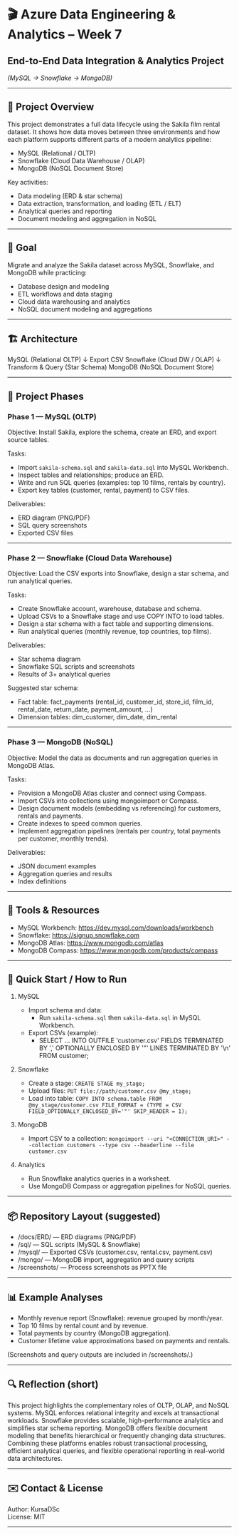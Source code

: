 # 🎬 Azure Data Engineering & Analytics – Week 7
## End-to-End Data Integration & Analytics Project
*(MySQL → Snowflake → MongoDB)*

---

## 📌 Project Overview

This project demonstrates a full data lifecycle using the Sakila film rental dataset. It shows how data moves between three environments and how each platform supports different parts of a modern analytics pipeline:

- MySQL (Relational / OLTP)
- Snowflake (Cloud Data Warehouse / OLAP)
- MongoDB (NoSQL Document Store)

Key activities:
- Data modeling (ERD & star schema)
- Data extraction, transformation, and loading (ETL / ELT)
- Analytical queries and reporting
- Document modeling and aggregation in NoSQL

---

## 🎯 Goal

Migrate and analyze the Sakila dataset across MySQL, Snowflake, and MongoDB while practicing:
- Database design and modeling
- ETL workflows and data staging
- Cloud data warehousing and analytics
- NoSQL document modeling and aggregations

---

## 🏗️ Architecture

MySQL (Relational OLTP)
  ↓ Export CSV
Snowflake (Cloud DW / OLAP)
  ↓ Transform & Query (Star Schema)
MongoDB (NoSQL Document Store)

---

## 🚦 Project Phases

### Phase 1 — MySQL (OLTP)
Objective: Install Sakila, explore the schema, create an ERD, and export source tables.

Tasks:
- Import `sakila-schema.sql` and `sakila-data.sql` into MySQL Workbench.
- Inspect tables and relationships; produce an ERD.
- Write and run SQL queries (examples: top 10 films, rentals by country).
- Export key tables (customer, rental, payment) to CSV files.

Deliverables:
- ERD diagram (PNG/PDF)
- SQL query screenshots
- Exported CSV files

---

### Phase 2 — Snowflake (Cloud Data Warehouse)
Objective: Load the CSV exports into Snowflake, design a star schema, and run analytical queries.

Tasks:
- Create Snowflake account, warehouse, database and schema.
- Upload CSVs to a Snowflake stage and use COPY INTO to load tables.
- Design a star schema with a fact table and supporting dimensions.
- Run analytical queries (monthly revenue, top countries, top films).

Deliverables:
- Star schema diagram
- Snowflake SQL scripts and screenshots
- Results of 3+ analytical queries

Suggested star schema:
- Fact table: fact_payments (rental_id, customer_id, store_id, film_id, rental_date, return_date, payment_amount, ...)
- Dimension tables: dim_customer, dim_date, dim_rental

---

### Phase 3 — MongoDB (NoSQL)
Objective: Model the data as documents and run aggregation queries in MongoDB Atlas.

Tasks:
- Provision a MongoDB Atlas cluster and connect using Compass.
- Import CSVs into collections using mongoimport or Compass.
- Design document models (embedding vs referencing) for customers, rentals and payments.
- Create indexes to speed common queries.
- Implement aggregation pipelines (rentals per country, total payments per customer, monthly trends).

Deliverables:
- JSON document examples
- Aggregation queries and results
- Index definitions

---

## 🧰 Tools & Resources

- MySQL Workbench: https://dev.mysql.com/downloads/workbench
- Snowflake: https://signup.snowflake.com
- MongoDB Atlas: https://www.mongodb.com/atlas
- MongoDB Compass: https://www.mongodb.com/products/compass

---

## 🚀 Quick Start / How to Run

1. MySQL
   - Import schema and data:
     - Run `sakila-schema.sql` then `sakila-data.sql` in MySQL Workbench.
   - Export CSVs (example):
     - SELECT ... INTO OUTFILE 'customer.csv' FIELDS TERMINATED BY ',' OPTIONALLY ENCLOSED BY '"' LINES TERMINATED BY '\n' FROM customer;

2. Snowflake
   - Create a stage: `CREATE STAGE my_stage;`
   - Upload files: `PUT file://path/customer.csv @my_stage;`
   - Load into table:
     `COPY INTO schema.table FROM @my_stage/customer.csv FILE_FORMAT = (TYPE = CSV FIELD_OPTIONALLY_ENCLOSED_BY='"' SKIP_HEADER = 1);`

3. MongoDB
   - Import CSV to a collection:
     `mongoimport --uri "<CONNECTION_URI>" --collection customers --type csv --headerline --file customer.csv`

4. Analytics
   - Run Snowflake analytics queries in a worksheet.
   - Use MongoDB Compass or aggregation pipelines for NoSQL queries.

---

## 📦 Repository Layout (suggested)

- /docs/ERD/ — ERD diagrams (PNG/PDF)
- /sql/ — SQL scripts (MySQL & Snowflake)
- /mysql/ — Exported CSVs (customer.csv, rental.csv, payment.csv)
- /mongo/ — MongoDB import, aggregation and query scripts
- /screenshots/ — Process screenshots as PPTX file

---

## 📊 Example Analyses

- Monthly revenue report (Snowflake): revenue grouped by month/year.
- Top 10 films by rental count and by revenue.
- Total payments by country (MongoDB aggregation).
- Customer lifetime value approximations based on payments and rentals.

(Screenshots and query outputs are included in /screenshots/.)

---

## 🔍 Reflection (short)
This project highlights the complementary roles of OLTP, OLAP, and NoSQL systems. MySQL enforces relational integrity and excels at transactional workloads. Snowflake provides scalable, high-performance analytics and simplifies star schema reporting. MongoDB offers flexible document modeling that benefits hierarchical or frequently changing data structures. Combining these platforms enables robust transactional processing, efficient analytical queries, and flexible operational reporting in real-world data architectures.

---

## ✉️ Contact & License

Author: KursaDSc  
License: MIT

---
